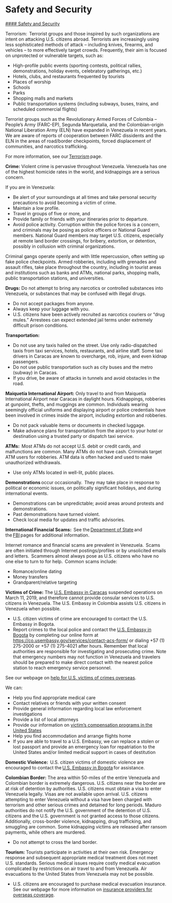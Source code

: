 # Safety and Security

[#### Safety and Security](javascript:void(0); "Safety and Security")

Terrorism:  Terrorist groups and those inspired by such organizations are intent on attacking U.S. citizens abroad. Terrorists are increasingly using less sophisticated methods of attack – including knives, firearms, and vehicles – to more effectively target crowds. Frequently, their aim is focused on unprotected or vulnerable targets, such as:

* High-profile public events (sporting contests, political rallies, demonstrations, holiday events, celebratory gatherings, etc.)
* Hotels, clubs, and restaurants frequented by tourists
* Places of worship
* Schools
* Parks
* Shopping malls and markets
* Public transportation systems (including subways, buses, trains, and scheduled commercial flights)

Terrorist groups such as the Revolutionary Armed Forces of Colombia – People’s Army (FARC-EP), Segunda Marquetalia, and the Colombian-origin National Liberation Army (ELN) have expanded in Venezuela in recent years. We are aware of reports of cooperation between FARC dissidents and the ELN in the areas of road/border checkpoints, forced displacement of communities, and narcotics trafficking.

For more information, see our [Terrorism](https://travel.state.gov/content/travel/en/international-travel/emergencies/terrorism.html) page.

**Crime:** Violent crime is pervasive throughout Venezuela. Venezuela has one of the highest homicide rates in the world, and kidnappings are a serious concern.

If you are in Venezuela:

* Be alert of your surroundings at all times and take personal security precautions to avoid becoming a victim of crime.
* Maintain a low profile.
* Travel in groups of five or more, and
* Provide family or friends with your itineraries prior to departure.
* Avoid police activity. Corruption within the police forces is a concern, and criminals may be posing as police officers or National Guard members. National Guard members may target U.S. citizens, especially at remote land border crossings, for bribery, extortion, or detention, possibly in collusion with criminal organizations.

Criminal gangs operate openly and with little repercussion, often setting up fake police checkpoints. Armed robberies, including with grenades and assault rifles, take place throughout the country, including in tourist areas and institutions such as banks and ATMs, national parks, shopping malls, public transportation stations, and universities.

**Drugs:** Do not attempt to bring any narcotics or controlled substances into Venezuela, or substances that may be confused with illegal drugs.

* Do not accept packages from anyone.
* Always keep your luggage with you.
* U.S. citizens have been actively recruited as narcotics couriers or “drug mules.” Arrestees can expect extended jail terms under extremely difficult prison conditions.

**Transportation:**

* Do not use any taxis hailed on the street. Use only radio-dispatched taxis from taxi services, hotels, restaurants, and airline staff. Some taxi drivers in Caracas are known to overcharge, rob, injure, and even kidnap passengers.
* Do not use public transportation such as city buses and the metro (subway) in Caracas.
* If you drive, be aware of attacks in tunnels and avoid obstacles in the road.

**Maiquetía International Airport:** Only travel to and from Maiquetía International Airport near Caracas in daylight hours. Kidnappings, robberies at gunpoint, thefts, and muggings are common. Individuals wearing seemingly official uniforms and displaying airport or police credentials have been involved in crimes inside the airport, including extortion and robberies.

* Do not pack valuable items or documents in checked luggage.
* Make advance plans for transportation from the airport to your hotel or destination using a trusted party or dispatch taxi service.

**ATMs:**  Most ATMs do not accept U.S. debit or credit cards, and malfunctions are common. Many ATMs do not have cash. Criminals target ATM users for robberies. ATM data is often hacked and used to make unauthorized withdrawals.

* Use only ATMs located in well-lit, public places.

**Demonstrations** occur occasionally.  They may take place in response to political or economic issues, on politically significant holidays, and during international events.

* Demonstrations can be unpredictable; avoid areas around protests and demonstrations.
* Past demonstrations have turned violent.
* Check local media for updates and traffic advisories.

**International Financial Scams:**  See the [Department of State](https://travel.state.gov/content/travel/en/international-travel/emergencies/international-financial-scams.html) and the [FBI](https://www.fbi.gov/how-we-can-help-you/scams-and-safety/common-frauds-and-scams) pages for additional information.

Internet romance and financial scams are prevalent in Venezuela.  Scams are often initiated through Internet postings/profiles or by unsolicited emails and letters.  Scammers almost always pose as U.S. citizens who have no one else to turn to for help.  Common scams include:

* Romance/online dating
* Money transfers
* Grandparent/relative targeting

**Victims of Crime:** The [U.S. Embassy in Caracas](https://ve.usembassy.gov/) suspended operations on March 11, 2019, and therefore cannot provide consular services to U.S. citizens in Venezuela. The U.S. Embassy in Colombia assists U.S. citizens in Venezuela when possible.

* U.S. citizen victims of crime are encouraged to contact the U.S. Embassy in Bogota.
* Report crimes to the local police and contact the [U.S. Embassy in Bogota](https://co.usembassy.gov/contact/) by completing our online form at <https://co.usembassy.gov/services/contact-acs-form/> or dialing +57 (1) 275-2000 or +57 (1) 275-4021 after hours. Remember that local authorities are responsible for investigating and prosecuting crime. Note that emergency numbers may not function in Venezuela and travelers should be prepared to make direct contact with the nearest police station to reach emergency service personnel.

See our webpage on [help for U.S. victims of crimes overseas](https://travel.state.gov/content/travel/en/international-travel/emergencies/crime.html).

We can:

* Help you find appropriate medical care
* Contact relatives or friends with your written consent
* Provide general information regarding local law enforcement investigations
* Provide a list of local attorneys
* Provide our information on [victim’s compensation programs in the United States](https://travel.state.gov/content/travel/en/international-travel/emergencies/crime.html)
* Help you find accommodation and arrange flights home
* If you are able to travel to a U.S. Embassy, we can replace a stolen or lost passport and provide an emergency loan for repatriation to the United States and/or limited medical support in cases of destitution

**Domestic Violence:**  U.S. citizen victims of domestic violence are encouraged to contact the [U.S. Embassy in Bogota](https://co.usembassy.gov/services/) for assistance.

**Colombian Border:** The area within 50-miles of the entire Venezuela and Colombian border is extremely dangerous. U.S. citizens near the border are at risk of detention by authorities. U.S. citizens must obtain a visa to enter Venezuela legally. Visas are not available upon arrival. U.S. citizens attempting to enter Venezuela without a visa have been charged with terrorism and other serious crimes and detained for long periods. Maduro authorities do not notify the U.S. government of the detention of U.S. citizens and the U.S. government is not granted access to those citizens. Additionally, cross-border violence, kidnapping, drug trafficking, and smuggling are common. Some kidnapping victims are released after ransom payments, while others are murdered.

* Do not attempt to cross the land border.

**Tourism:** Tourists participate in activities at their own risk. Emergency response and subsequent appropriate medical treatment does not meet U.S. standards. Serious medical issues require costly medical evacuation complicated by restrictions on air travel to and from Venezuela. Air evacuations to the United States from Venezuela may not be possible.

* U.S. citizens are encouraged to purchase medical evacuation insurance. See our webpage for more information on [insurance providers for overseas coverage](https://travel.state.gov/content/travel/en/international-travel/before-you-go/your-health-abroad/insurance-providers-overseas.html).